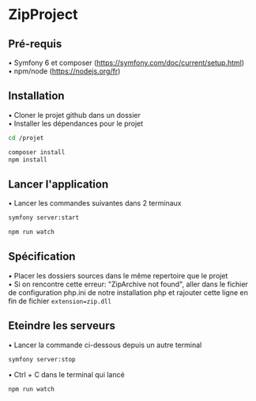 # ZipProject

## Pré-requis

• Symfony 6 et composer (https://symfony.com/doc/current/setup.html)  
• npm/node (https://nodejs.org/fr)

## Installation

• Cloner le projet github dans un dossier  
• Installer les dépendances pour le projet 
```bash
cd /projet 

composer install
npm install
```

## Lancer l'application

• Lancer les commandes suivantes dans 2 terminaux
```bash
symfony server:start

npm run watch
```

## Spécification

• Placer les dossiers sources dans le même repertoire que le projet  
• Si on rencontre cette erreur: "ZipArchive not found", aller dans le fichier de configuration php.ini de notre
installation php et rajouter cette ligne en fin de fichier 
```extension=zip.dll```

## Eteindre les serveurs
• Lancer la commande ci-dessous depuis un autre terminal
```bash
symfony server:stop
```

• Ctrl + C dans le terminal qui lancé 
```bash
npm run watch
```

